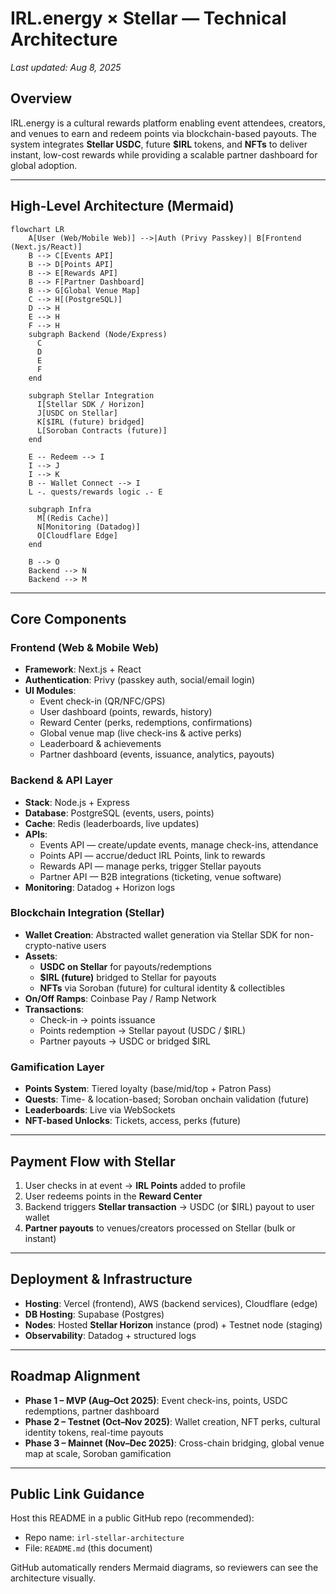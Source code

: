 # IRL.energy × Stellar — Technical Architecture

_Last updated: Aug 8, 2025_

## Overview
IRL.energy is a cultural rewards platform enabling event attendees, creators, and venues to earn and redeem points via blockchain-based payouts. The system integrates **Stellar USDC**, future **$IRL** tokens, and **NFTs** to deliver instant, low-cost rewards while providing a scalable partner dashboard for global adoption.

---

## High-Level Architecture (Mermaid)

```mermaid
flowchart LR
    A[User (Web/Mobile Web)] -->|Auth (Privy Passkey)| B[Frontend (Next.js/React)]
    B --> C[Events API]
    B --> D[Points API]
    B --> E[Rewards API]
    B --> F[Partner Dashboard]
    B --> G[Global Venue Map]
    C --> H[(PostgreSQL)]
    D --> H
    E --> H
    F --> H
    subgraph Backend (Node/Express)
      C
      D
      E
      F
    end

    subgraph Stellar Integration
      I[Stellar SDK / Horizon]
      J[USDC on Stellar]
      K[$IRL (future) bridged]
      L[Soroban Contracts (future)]
    end

    E -- Redeem --> I
    I --> J
    I --> K
    B -- Wallet Connect --> I
    L -. quests/rewards logic .- E

    subgraph Infra
      M[(Redis Cache)]
      N[Monitoring (Datadog)]
      O[Cloudflare Edge]
    end

    B --> O
    Backend --> N
    Backend --> M
```

---

## Core Components

### Frontend (Web & Mobile Web)
- **Framework**: Next.js + React
- **Authentication**: Privy (passkey auth, social/email login)
- **UI Modules**:
  - Event check-in (QR/NFC/GPS)
  - User dashboard (points, rewards, history)
  - Reward Center (perks, redemptions, confirmations)
  - Global venue map (live check-ins & active perks)
  - Leaderboard & achievements
  - Partner dashboard (events, issuance, analytics, payouts)

### Backend & API Layer
- **Stack**: Node.js + Express
- **Database**: PostgreSQL (events, users, points)
- **Cache**: Redis (leaderboards, live updates)
- **APIs**:
  - Events API — create/update events, manage check-ins, attendance
  - Points API — accrue/deduct IRL Points, link to rewards
  - Rewards API — manage perks, trigger Stellar payouts
  - Partner API — B2B integrations (ticketing, venue software)
- **Monitoring**: Datadog + Horizon logs

### Blockchain Integration (Stellar)
- **Wallet Creation**: Abstracted wallet generation via Stellar SDK for non-crypto-native users
- **Assets**:
  - **USDC on Stellar** for payouts/redemptions
  - **$IRL (future)** bridged to Stellar for payouts
  - **NFTs** via Soroban (future) for cultural identity & collectibles
- **On/Off Ramps**: Coinbase Pay / Ramp Network
- **Transactions**:
  - Check-in → points issuance
  - Points redemption → Stellar payout (USDC / $IRL)
  - Partner payouts → USDC or bridged $IRL

### Gamification Layer
- **Points System**: Tiered loyalty (base/mid/top + Patron Pass)
- **Quests**: Time- & location-based; Soroban onchain validation (future)
- **Leaderboards**: Live via WebSockets
- **NFT-based Unlocks**: Tickets, access, perks (future)

---

## Payment Flow with Stellar
1. User checks in at event → **IRL Points** added to profile
2. User redeems points in the **Reward Center**
3. Backend triggers **Stellar transaction** → USDC (or $IRL) payout to user wallet
4. **Partner payouts** to venues/creators processed on Stellar (bulk or instant)

---

## Deployment & Infrastructure
- **Hosting**: Vercel (frontend), AWS (backend services), Cloudflare (edge)
- **DB Hosting**: Supabase (Postgres)
- **Nodes**: Hosted **Stellar Horizon** instance (prod) + Testnet node (staging)
- **Observability**: Datadog + structured logs

---

## Roadmap Alignment
- **Phase 1 – MVP (Aug–Oct 2025)**: Event check-ins, points, USDC redemptions, partner dashboard
- **Phase 2 – Testnet (Oct–Nov 2025)**: Wallet creation, NFT perks, cultural identity tokens, real-time payouts
- **Phase 3 – Mainnet (Nov–Dec 2025)**: Cross-chain bridging, global venue map at scale, Soroban gamification

---

## Public Link Guidance
Host this README in a public GitHub repo (recommended):
- Repo name: `irl-stellar-architecture`
- File: `README.md` (this document)

GitHub automatically renders Mermaid diagrams, so reviewers can see the architecture visually.


